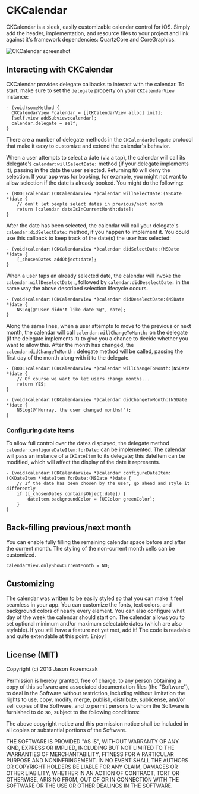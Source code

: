 CKCalendar
==========

CKCalendar is a sleek, easily customizable calendar control for iOS. Simply add the header, implementation, and resource files to your project and link against it's framework dependencies: QuartzCore and CoreGraphics. 

![CKCalendar screenshot](https://bitbucket.org/prolificinteractive/ckcalendar/raw/master/CKCalendar.png)

## Interacting with CKCalendar
CKCalendar provides delegate callbacks to interact with the calendar. To start, make sure to set the `delegate` property on your `CKCalendarView` instance:

``` objc
- (void)someMethod {
  CKCalendarView *calendar = [[CKCalendarView alloc] init];
  [self.view addSubview:calendar];
  calendar.delegate = self;
}
```

There are a number of delegate methods in the `CKCalendarDelegate` protocol that make it easy to customize and extend the calendar's behavior.

When a user attempts to select a date (via a tap), the calendar will call its delegate's `calendar:willSelectDate:` method (if your delegate implements it), passing in the date the user selected. Returning `NO` will deny the selection. If your app was for booking, for example, you might not want to allow selection if the date is already booked. You might do the following:

``` objc
- (BOOL)calendar:(CKCalendarView *)calendar willSelectDate:(NSDate *)date {
    // don't let people select dates in previous/next month
    return [calendar dateIsInCurrentMonth:date];
}
```

After the date has been selected, the calendar will call your delegate's `calendar:didSelectDate:` method, if you happen to implement it. You could use this callback to keep track of the date(s) the user has selected:

``` objc
- (void)calendar:(CKCalendarView *)calendar didSelectDate:(NSDate *)date {
    [_chosenDates addObject:date];
}
```

When a user taps an already selected date, the calendar will invoke the `calendar:willDeselectDate:`, followed by `calendar:didDeselectDate:` in the same way the above described selection lifecycle occurs.

``` objc
- (void)calendar:(CKCalendarView *)calendar didDeselectDate:(NSDate *)date {
    NSLog(@"User didn't like date %@", date);
}
```

Along the same lines, when a user attempts to move to the previous or next month, the calendar will call `calendar:willChangeToMonth:` on the delegate (if the delegate implements it) to give you a chance to decide whether you want to allow this. After the month has changed, the `calendar:didChangeToMonth:` delegate method will be called, passing the first day of the month along with it to the delegate.


``` objc
- (BOOL)calendar:(CKCalendarView *)calendar willChangeToMonth:(NSDate *)date {
    // Of course we want to let users change months...
    return YES;
}

- (void)calendar:(CKCalendarView *)calendar didChangeToMonth:(NSDate *)date {
    NSLog(@"Hurray, the user changed months!");
}
```

### Configuring date items

To allow full control over the dates displayed, the delegate method `calendar:configureDateItem:forDate:` can be implemented. The calendar will pass an instance of a `CKDateItem` to its delegate; this dateItem can be modified, which will affect the display of the date it represents.

``` objc
- (void)calendar:(CKCalendarView *)calendar configureDateItem:(CKDateItem *)dateItem forDate:(NSDate *)date {
    // If the date has been chosen by the user, go ahead and style it differently
    if ([_chosenDates containsObject:date]) {
        dateItem.backgroundColor = [UIColor greenColor];
    }
}

```

## Back-filling previous/next month
You can enable fully filling the remaining calendar space before and after the current month. The styling of the non-current month cells can be customized.
``` objc
calendarView.onlyShowCurrentMonth = NO;
```

## Customizing
The calendar was written to be easily styled so that you can make it feel seamless in your app. You can customize the fonts, text colors, and background colors of nearly every element. You can also configure what day of the week the calendar should start on. The calendar allows you to set optional minimum and/or maximum selectable dates (which are also stylable). If you still have a feature not yet met, add it! The code is readable and quite extendable at this point. Enjoy!

## License (MIT)
Copyright (c) 2013 Jason Kozemczak

Permission is hereby granted, free of charge, to any person obtaining a copy of this software and associated documentation files (the "Software"), to deal in the Software without restriction, including without limitation the rights to use, copy, modify, merge, publish, distribute, sublicense, and/or sell copies of the Software, and to permit persons to whom the Software is furnished to do so, subject to the following conditions:

The above copyright notice and this permission notice shall be included in all copies or substantial portions of the Software.

THE SOFTWARE IS PROVIDED "AS IS", WITHOUT WARRANTY OF ANY KIND, EXPRESS OR IMPLIED, INCLUDING BUT NOT LIMITED TO THE WARRANTIES OF MERCHANTABILITY, FITNESS FOR A PARTICULAR PURPOSE AND NONINFRINGEMENT. IN NO EVENT SHALL THE AUTHORS OR COPYRIGHT HOLDERS BE LIABLE FOR ANY CLAIM, DAMAGES OR OTHER LIABILITY, WHETHER IN AN ACTION OF CONTRACT, TORT OR OTHERWISE, ARISING FROM, OUT OF OR IN CONNECTION WITH THE SOFTWARE OR THE USE OR OTHER DEALINGS IN THE SOFTWARE.
